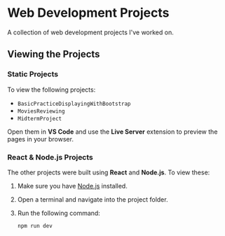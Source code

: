# Web Development Projects

A collection of web development projects I've worked on.

## Viewing the Projects

### Static Projects
To view the following projects:
- `BasicPracticeDisplayingWithBootstrap`
- `MoviesReviewing`
- `MidtermProject`

Open them in **VS Code** and use the **Live Server** extension to preview the pages in your browser.

### React & Node.js Projects
The other projects were built using **React** and **Node.js**. To view these:

1. Make sure you have [Node.js](https://nodejs.org/) installed.
2. Open a terminal and navigate into the project folder.
3. Run the following command:

   ```bash
   npm run dev

